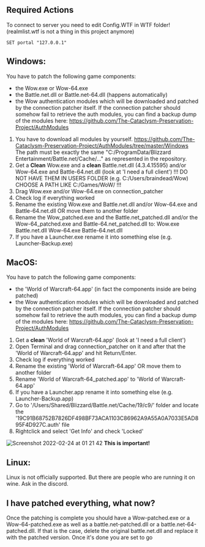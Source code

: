 ## Required Actions
To connect to server you need to edit Config.WTF in WTF folder! (realmlist.wtf is not a thing in this project anymore)

`SET portal "127.0.0.1"`
## Windows:
You have to patch the following game components:
* the Wow.exe or Wow-64.exe
* the Battle.net.dll or Battle.net-64.dll (happens automatically)
* the Wow authentication modules which will be downloaded and patched by the connection patcher itself. If the connection patcher should somehow fail to retrieve the auth modules, you can find a backup dump of the modules here:
https://github.com/The-Cataclysm-Preservation-Project/AuthModules

1. You have to download all modules by yourself.
https://github.com/The-Cataclysm-Preservation-Project/AuthModules/tree/master/Windows
The path must be exactly the same "C:/ProgramData/Blizzard Entertainment/Battle.net/Cache/..." as represented in the repository.
2. Get a **Clean** Wow.exe and a **clean** Battle.net.dll (4.3.4.15595) and/or Wow-64.exe and Battle-64.net.dll (look at 'I need a full client') !!! DO NOT HAVE THEM IN USERS FOLDER (e.g. C:/Users/braindead/Wow) CHOOSE A PATH LIKE C:/Games/WoW/ !!!
3. Drag Wow.exe and/or Wow-64.exe on connection_patcher
4. Check log if everything worked
5. Rename the existing Wow.exe and Battle.net.dll and/or Wow-64.exe and Battle-64.net.dll 
OR 
move them to another folder
6. Rename the Wow_patched.exe and the Battle.net_patched.dll and/or the Wow-64_patched.exe and Battle-64.net_patched.dll
to: Wow.exe Battle.net.dll Wow-64.exe Battle-64.net.dll
7. If you have a Launcher.exe rename it into something else (e.g. Launcher-Backup.exe)

## MacOS:
You have to patch the following game components:
* the 'World of Warcraft-64.app' (in fact the components inside are being patched)
* the Wow authentication modules which will be downloaded and patched by the connection patcher itself. If the connection patcher should somehow fail to retrieve the auth modules, you can find a backup dump of the modules here:
https://github.com/The-Cataclysm-Preservation-Project/AuthModules

1. Get a **clean** 'World of Warcraft-64.app' (look at 'I need a full client')
2. Open Terminal and drag connection_patcher on it and after that the 'World of Warcraft-64.app' and hit Return/Enter.
3. Check log if everything worked
4. Rename the existing 'World of Warcraft-64.app'
OR 
move them to another folder
5. Rename 'World of Warcraft-64_patched.app' to 'World of Warcraft-64.app'
6. If you have a Launcher.app rename it into something else (e.g. Launcher-Backup.app)
7. Go to '/Users/Shared/Blizzard/Battle.net/Cache/19/c9/' folder and locate the '19C91B68752B7826DF498BF73ACA1103C86962A9A55A0A7033E5AD895F4D927C.auth' file
8. Rightclick and select 'Get Info' and check 'Locked' 

![Screenshot 2022-02-24 at 01 21 42](https://user-images.githubusercontent.com/846960/155433263-ab66580c-143e-43a4-ab69-740f24825fbd.png)
**This is important!**

## Linux:
Linux is not officially supported. But there are people who are running it on wine. Ask in the discord.

## I have patched everything, what now?

Once the patching is complete you should have a Wow-patched.exe or a Wow-64-patched.exe as well as a battle.net-patched.dll or a battle.net-64-patched.dll. If that is the case, delete the original battle.net.dll and replace it with the patched version. Once it's done you are set to go
